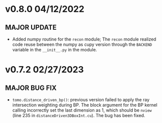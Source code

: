 # v0.8.0 04/12/2022

## MAJOR UPDATE

- Added numpy routine for the `recon` module; The `recon` module realized code reuse between the numpy as cupy version through the `BACKEND` variable in the `__init__.py` in the module.

# v0.7.2 02/27/2023

## MAJOR BUG FIX
- `tomo.distance_driven_bp()`: previous version failed to apply the ray intersection weighting during BP. The block argument for the BP kernel calling incorrectly set the last dimension as 1, which should be `nview` (line 235 in `distanceDriven3DBoxInt.cu`). The bug has been fixed.